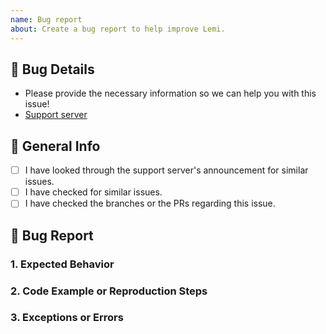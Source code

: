 ```yaml
---
name: Bug report
about: Create a bug report to help improve Lemi.
---
```


## 🌷 Bug Details
- Please provide the necessary information so we can help you with this issue!
- [Support server](https://discord.gg/7fBW89kEm9)

## 🥥 General Info
- [ ] I have looked through the support server's announcement for similar issues.
- [ ] I have checked for similar issues.
- [ ] I have checked the branches or the PRs regarding this issue.

## 🎀 Bug Report
<!--
Please do remember that this is NOT the place to ask questions. You can instead, open a ticket on our support server.
-->

### 1. Expected Behavior
<!--
Give us a brief explanation of what you expected to happen.
-->

### 2. Code Example or Reproduction Steps
<!--
Unless you do not have any reproducible steps to inform us, please provide us with details of how we can reproduce this issue.
-->

### 3. Exceptions or Errors
<!--
If they are any exceptions or error messages, please provide them here including the stack trace. If not, please put N/A.
-->
